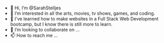 - 👋 Hi, I’m @SarahStelljes
- 👀 I’m interested in all the arts, movies, tv shows, games, and coding.
- 🌱 I've learned how to make websites in a Full Stack Web Development bootcamp, but I know there is still more to learn.
- 💞️ I’m looking to collaborate on ...
- 📫 How to reach me ...

<!---
SarahStelljes/SarahStelljes is a ✨ special ✨ repository because its `README.md` (this file) appears on your GitHub profile.
You can click the Preview link to take a look at your changes.
--->
